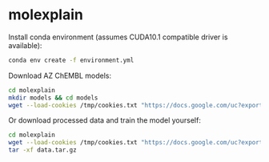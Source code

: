 # molexplain

Install conda environment (assumes CUDA10.1 compatible driver is available):

```bash
conda env create -f environment.yml
```

Download AZ ChEMBL models:

``` bash
cd molexplain
mkdir models && cd models
wget --load-cookies /tmp/cookies.txt "https://docs.google.com/uc?export=download&confirm=$(wget --quiet --save-cookies /tmp/cookies.txt --keep-session-cookies --no-check-certificate 'https://docs.google.com/uc?export=download&id=1EoYUv-dd8VgApxwKvwBQ8c8GFKXU0U5Z' -O- | sed -rn 's/.*confirm=([0-9A-Za-z_]+).*/\1\n/p')&id=1EoYUv-dd8VgApxwKvwBQ8c8GFKXU0U5Z" -O AZ_ChEMBL.pt && rm -rf /tmp/cookies.txt
```

Or download processed data and train the model yourself:

```bash
cd molexplain
wget --load-cookies /tmp/cookies.txt "https://docs.google.com/uc?export=download&confirm=$(wget --quiet --save-cookies /tmp/cookies.txt --keep-session-cookies --no-check-certificate 'https://docs.google.com/uc?export=download&id=16f0FBuDF_RDOedVKRK9ItT2OGTLL4CaP' -O- | sed -rn 's/.*confirm=([0-9A-Za-z_]+).*/\1\n/p')&id=16f0FBuDF_RDOedVKRK9ItT2OGTLL4CaP" -O data.tar.gz && rm -rf /tmp/cookies.txt
tar -xf data.tar.gz
```
